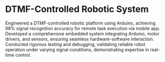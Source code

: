 # DTMF-Controlled Robotic System

Engineered a DTMF-controlled robotic platform using Arduino, achieving 98% signal recognition accuracy for remote task execution via mobile app.<br /> 
Developed a comprehensive embedded system integrating Arduino, motor drivers, and sensors, ensuring seamless hardware-software interaction.<br /> 
Conducted rigorous testing and debugging, validating reliable robot operation under varying signal conditions, demonstrating expertise in real-time control.<br /> 
